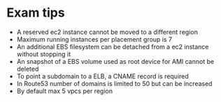 # Exam tips 

* A reserved ec2 instance cannot be moved to a different region
* Maximum running instances per placement group is 7
* An additional EBS filesystem can be detached from a ec2 instance without stopping it
* An snapshot of a EBS volume used as root device for AMI cannot be deleted
* To point a subdomain to a ELB, a CNAME record is required
* In Route53 number of domains is limited to 50 but can be increased
* By default max 5 vpcs per region